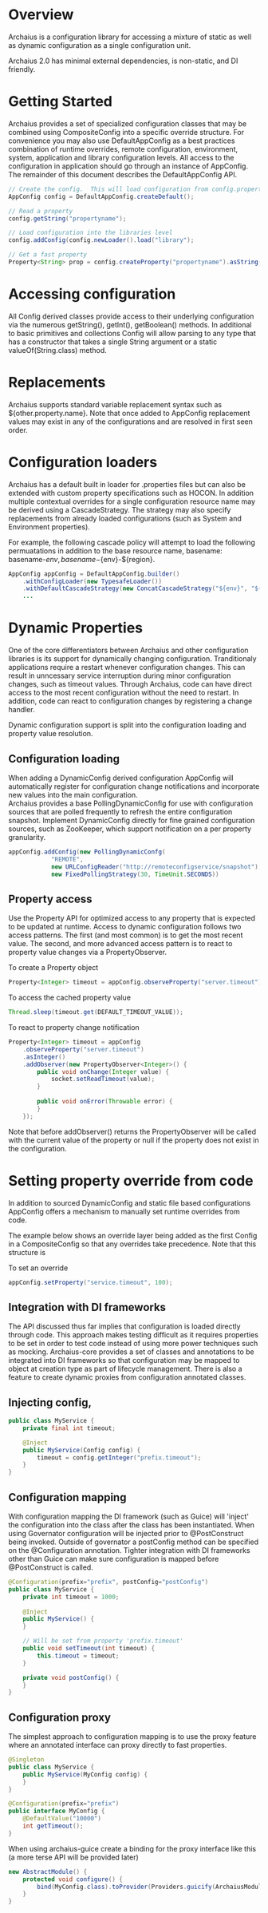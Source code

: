 # Overview

Archaius is a configuration library for accessing a mixture of static as well
as dynamic configuration as a single configuration unit.

Archaius 2.0 has minimal external dependencies, is non-static, and DI friendly.

# Getting Started

Archaius provides a set of specialized configuration classes that may be combined
using CompositeConfig into a specific override structure.  For convenience you may 
also use DefaultAppConfig as a best practices combination of runtime overrides,
remote configuration, environment, system, application and library configuration 
levels.  All access to the configuration in application should go through an instance 
of AppConfig.  The remainder of this document describes the DefaultAppConfig API.  

```java
// Create the config.  This will load configuration from config.properties
AppConfig config = DefaultAppConfig.createDefault();

// Read a property
config.getString("propertyname");

// Load configuration into the libraries level
config.addConfig(config.newLoader().load("library");

// Get a fast property
Property<String> prop = config.createProperty("propertyname").asString();

```

# Accessing configuration

All Config derived classes provide access to their underlying configuration via the numerous 
getString(), getInt(), getBoolean() methods.  In additional to basic primitives and collections
Config will allow parsing to any type that has a constructor that takes a single String 
argument or a static valueOf(String.class) method.  

# Replacements

Archaius supports standard variable replacement syntax such as ${other.property.name}.  Note that
once added to AppConfig replacement values may exist in any of the configurations and are
resolved in first seen order.  

# Configuration loaders

Archaius has a default built in loader for .properties files but can also be extended with custom
property specifications such as HOCON.  In addition multiple contextual overrides for a single 
configuration resource name may be derived using a CascadeStrategy.  The strategy may also specify
replacements from already loaded configurations (such as System and Environment properties).

For example, the following cascade policy will attempt to load the following permuatations in addition
to the base resource name, basename: basename-${env}, basename-${env}-${region}.  

``` java
AppConfig appConfig = DefaultAppConfig.builder()
    .withConfigLoader(new TypesafeLoader())
    .withDefaultCascadeStrategy(new ConcatCascadeStrategy("${env}", "${region}"))
    ...
```

# Dynamic Properties

One of the core differentiators between Archaius and other configuration libraries
is its support for dynamically changing configuration.  Tranditionaly applications 
require a restart whenever configuration changes.  This can result in unncessary 
service interruption during minor configuration changes, such as timeout values.  Through
Archaius, code can have direct access to the most recent configuration without the need to 
restart.  In addition, code can react to configuration changes by registering a change
handler.  

Dynamic configuration support is split into the configuration loading and property
value resolution.

## Configuration loading

When adding a DynamicConfig derived configuration AppConfig will automatically register for
configuration change notifications and incorporate new values into the main configuration.  
Archaius provides a base PollingDynamicConfig for use with configuration sources that are
polled frequently to refresh the entire configuration snapshot.  Implement DynamicConfig 
directly for fine grained configuration sources, such as ZooKeeper, which support notification 
on a per property granularity.

```java
appConfig.addConfig(new PollingDynamicConfg(
            "REMOTE", 
            new URLConfigReader("http://remoteconfigservice/snapshot"), 
            new FixedPollingStrategy(30, TimeUnit.SECONDS)) 
```

## Property access

Use the Property API for optimized access to any property that is expected to be updated at
runtime.  Access to dynamic configuration follows two access patterns.  The first (and most common)
is to get the most recent value.  The second, and more advanced access pattern is to react
to property value changes via a PropertyObserver. 

To create a Property object

```java
Property<Integer> timeout = appConfig.observeProperty("server.timeout").asInteger(DEFAULT_TIMEOUT_VALUE);
```

To access the cached property value
```java
Thread.sleep(timeout.get(DEFAULT_TIMEOUT_VALUE));
```

To react to property change notification

```java
Property<Integer> timeout = appConfig
    .observeProperty("server.timeout")
    .asInteger() 
    .addObserver(new PropertyObserver<Integer>() {
        public void onChange(Integer value) {
            socket.setReadTimeout(value);
        }
        
        public void onError(Throwable error) {
        }
    });
```

Note that before addObserver() returns the PropertyObserver will be called with the current value of the property
or null if the property does not exist in the configuration.

# Setting property override from code

In addition to sourced DynamicConfig and static file based configurations AppConfig offers a mechanism to 
manually set runtime overrides from code. 

The example below shows an override layer being added as the first Config in a CompositeConfig so that any
overrides take precedence.  Note that this structure is

To set an override
```java
appConfig.setProperty("service.timeout", 100);
```

## Integration with DI frameworks

The API discussed thus far implies that configuration is loaded directly through code.  This approach makes testing
difficult as it requires properties to be set in order to test code instead of using more power techniques
such as mocking.  Archaius-core provides a set of classes and annotations to be integrated into DI frameworks
so that configuration may be mapped to object at creation type as part of lifecycle management.  There is also
a feature to create dynamic proxies from configuration annotated classes.

## Injecting config,

```java
public class MyService {
    private final int timeout;

    @Inject
    public MyService(Config config) {
        timeout = config.getInteger("prefix.timeout");
    }
}
```

## Configuration mapping

With configuration mapping the DI framework (such as Guice) will 'inject' the configuration into the class 
after the class has been instantiated.  When using Governator configuration will be injected prior to 
@PostConstruct being invoked.  Outside of governator a postConfig method can be specified on the 
@Configuration annotation.  Tighter integration with DI frameworks other than Guice can make sure configuration
is mapped before @PostConstruct is called.

```java
@Configuration(prefix="prefix", postConfig="postConfig")
public class MyService {
    private int timeout = 1000;
    
    @Inject
    public MyService() {
    }

    // Will be set from property 'prefix.timeout'
    public void setTimeout(int timeout) {
        this.timeout = timeout;
    }

    private void postConfig() {
    }
}
```

## Configuration proxy

The simplest approach to configuration mapping is to use the proxy feature where an annotated interface 
can proxy directly to fast properties.

```java
@Singleton
public class MyService {
    public MyService(MyConfig config) {
    }
}

@Configuration(prefix="prefix")
public interface MyConfig {
    @DefaultValue("10000")
    int getTimeout();
}
```

When using archaius-guice create a binding for the proxy interface like this (a more terse API will be provided later)

```java
new AbstractModule() {
    protected void configure() {
        bind(MyConfig.class).toProvider(Providers.guicify(ArchaiusModule.forProxy(MyConfig.class));
    }
}
```




